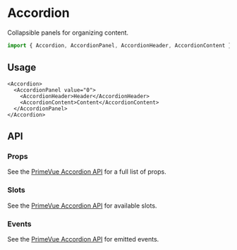 # Accordion

Collapsible panels for organizing content.

```ts
import { Accordion, AccordionPanel, AccordionHeader, AccordionContent } from '@atlas/ui';
```

## Usage

```vue
<Accordion>
  <AccordionPanel value="0">
    <AccordionHeader>Header</AccordionHeader>
    <AccordionContent>Content</AccordionContent>
  </AccordionPanel>
</Accordion>
```

## API

### Props
See the [PrimeVue Accordion API](https://primevue.org/accordion/#api) for a full list of props.

### Slots
See the [PrimeVue Accordion API](https://primevue.org/accordion/#api) for available slots.

### Events
See the [PrimeVue Accordion API](https://primevue.org/accordion/#api) for emitted events.
